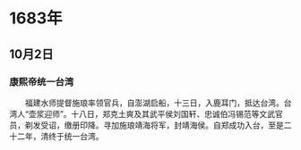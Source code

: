 # 1683年
## 10月2日
### 康熙帝统一台湾
　　福建水师提督施琅率领官兵，自澎湖启船，十三日，入鹿耳门，抵达台湾。台湾人“壶浆迎师”。十八日，郑克土爽及其武平侯刘国轩、忠诚伯冯锡范等文武官员，剃发受诏，缴册印降。寻加施琅靖海将军，封靖海侯。自郑成功入台，至是二十二年，清终于统一台湾。
<comment/>